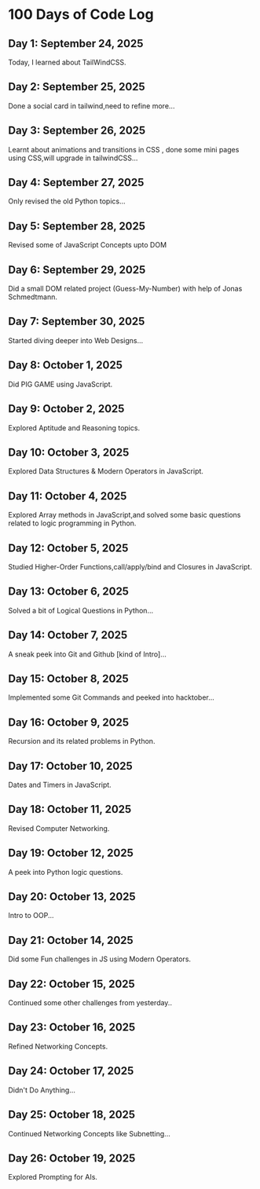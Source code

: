 # 100 Days of Code Log

## Day 1: September 24, 2025
Today, I learned about TailWindCSS.

## Day 2: September 25, 2025
Done a social card in tailwind,need to refine more...

## Day 3: September 26, 2025
Learnt about animations and transitions in CSS , done some mini pages using CSS,will upgrade in tailwindCSS...

## Day 4: September 27, 2025
Only revised the old Python topics...

## Day 5: September 28, 2025
Revised some of JavaScript Concepts upto DOM

## Day 6: September 29, 2025
Did a small DOM related project (Guess-My-Number) with help of Jonas Schmedtmann.

## Day 7: September 30, 2025
Started diving deeper into Web Designs...

## Day 8: October 1, 2025
Did PIG GAME using JavaScript.

## Day 9: October 2, 2025
Explored Aptitude and Reasoning topics.

## Day 10: October 3, 2025
Explored Data Structures & Modern Operators in JavaScript.

## Day 11: October 4, 2025
Explored Array methods in JavaScript,and solved some basic questions related to logic programming in Python.

## Day 12: October 5, 2025
Studied Higher-Order Functions,call/apply/bind and Closures in JavaScript.

## Day 13: October 6, 2025
Solved a bit of Logical Questions in Python...

## Day 14: October 7, 2025
A sneak peek into Git and Github [kind of Intro]...

## Day 15: October 8, 2025
Implemented some Git Commands and peeked into hacktober...

## Day 16: October 9, 2025
Recursion and its related problems in Python.

## Day 17: October 10, 2025
Dates and Timers in JavaScript.

## Day 18: October 11, 2025
Revised Computer Networking.

## Day 19: October 12, 2025
A peek into Python logic questions.

## Day 20: October 13, 2025
Intro to OOP...

## Day 21: October 14, 2025
Did some Fun challenges in JS using Modern Operators.

## Day 22: October 15, 2025
Continued some other challenges from yesterday..

## Day 23: October 16, 2025
Refined Networking Concepts.

## Day 24: October 17, 2025
Didn't Do Anything...

## Day 25: October 18, 2025
Continued Networking Concepts like Subnetting...

## Day 26: October 19, 2025
Explored Prompting for AIs.
